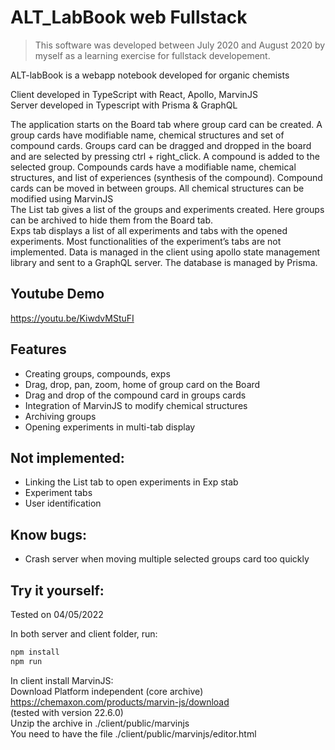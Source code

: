 # ALT_LabBook web Fullstack
  
> This software was developed between July 2020 and August 2020 by myself as a learning exercise for fullstack developement.  
  
ALT-labBook is a webapp notebook developed for organic chemists  
  
Client developed in TypeScript with React, Apollo, MarvinJS  
Server developed in Typescript with Prisma & GraphQL  
  
The application starts on the Board tab where group card can be created. A group cards have modifiable name, chemical structures and set of compound cards. Groups card can be dragged and dropped in the board and are selected by pressing ctrl + right_click. A compound is added to the selected group. Compounds cards have a modifiable name, chemical structures, and list of experiences (synthesis of the compound). Compound cards can be moved in between groups. All chemical structures can be modified using MarvinJS  
The List tab gives a list of the groups and experiments created. Here groups can be archived to hide them from the Board tab.  
Exps tab displays a list of all experiments and tabs with the opened experiments. Most functionalities of the experiment’s tabs are not implemented.
Data is managed in the client using apollo state management library and sent to a GraphQL server. The database is managed by Prisma.
  
## Youtube Demo
https://youtu.be/KiwdvMStuFI  
  
## Features
-	Creating groups, compounds, exps
-	Drag, drop, pan, zoom, home of group card on the Board
-	Drag and drop of the compound card in groups cards
-	Integration of MarvinJS to modify chemical structures
-	Archiving groups
-	Opening experiments in multi-tab display

## Not implemented:
-	Linking the List tab to open experiments in Exp stab
-	Experiment tabs
-	User identification

## Know bugs:
-	Crash server when moving multiple selected groups card too quickly

## Try it yourself:
Tested on 04/05/2022  

In both server and client folder, run:
```bash
npm install
npm run
```

In client install MarvinJS:  
Download Platform independent (core archive)  
https://chemaxon.com/products/marvin-js/download  
(tested with version 22.6.0)  
Unzip the archive in ./client/public/marvinjs  
You need to have the file ./client/public/marvinjs/editor.html  
